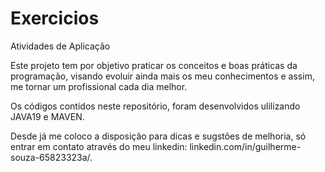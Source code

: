 # Exercicios
Atividades de Aplicação

Este projeto tem por objetivo praticar os conceitos e boas práticas da programação, visando evoluir ainda mais os meu conhecimentos 
e assim, me tornar um profissional cada dia melhor.

Os códigos contidos neste repositório, foram desenvolvidos ulilizando JAVA19 e MAVEN.

Desde já me coloco a disposição para dicas e sugstões de melhoria, só entrar em contato através do meu linkedin: linkedin.com/in/guilherme-souza-65823323a/.


